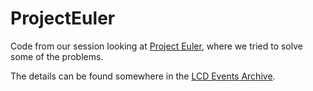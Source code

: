 # ProjectEuler

Code from our session looking at [Project Euler](https://projecteuler.net/), where we tried to solve some of the problems.

The details can be found somewhere in the [LCD Events Archive](http://leedscodedojo.github.io/archive.html).

